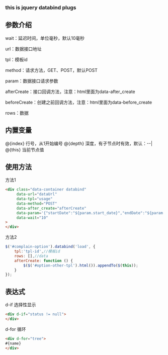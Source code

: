### this is jquery databind plugs

## 参数介绍
wait：延迟时间，单位毫秒，默认10毫秒

url：数据接口地址

tpl：模板id

method：请求方法，GET、POST，默认POST

param：数据接口请求参数

afterCreate：接口回调方法，注意：html里面为data-after_create

beforeCreate：创建之前回调方法，注意：html里面为data-before_create

rows：数据

## 内置变量
@{index} 行号，从1开始编号
@{depth} 深度，有子节点时有效，默认：--|
@{this} 当前节点值



## 使用方法
方法1

```html
<div class="data-container databind"
     data-url="dataUrl"
     data-tpl="usage"
     data-method="POST"
     data-after_create="afterCreate"
     data-param='{"startDate":"${param.start_date}","endDate":"${param.end_date}"}'
     data-wait="10"
>
</div>
```

方法2
```javascript
$('#complain-option').databind('load', {
    tpl:'tpl-id',//模板id
    rows: [],//data
    afterCreate: function () {
        $($('#option-other-tpl').html()).appendTo($(this));
    }
});

```

## 表达式
d-if 选择性显示
```html
<div d-if="status != null">
</div>
```

d-for 循环
```html
<div d-for="tree">
#{name}
</div>
```
